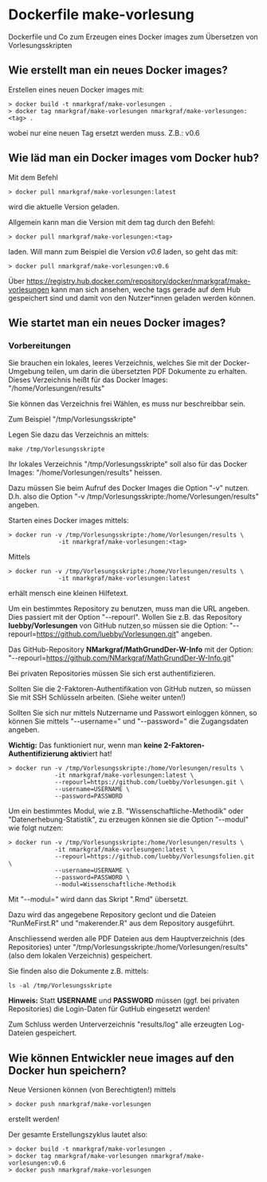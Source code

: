 # Dockerfile make-vorlesung

Dockerfile und Co zum Erzeugen eines Docker images zum Übersetzen von Vorlesungsskripten


## Wie erstellt man ein neues Docker images?

Erstellen eines neuen Docker images mit:

```
> docker build -t nmarkgraf/make-vorlesungen .
> docker tag nmarkgraf/make-vorlesungen nmarkgraf/make-vorlesungen:<tag> .
```


wobei <tag> nur eine neuen Tag ersetzt werden muss. Z.B.: v0.6


## Wie läd man ein Docker images vom Docker hub?

Mit dem Befehl

```
> docker pull nmarkgraf/make-vorlesungen:latest
```

wird die aktuelle Version geladen.

Allgemein kann man die Version mit dem tag *<tag>* durch den Befehl:

```
> docker pull nmarkgraf/make-vorlesungen:<tag>
```

laden. Will mann zum Beispiel die Version *v0.6* laden, so geht das mit:
```
> docker pull nmarkgraf/make-vorlesungen:v0.6
```


Über https://registry.hub.docker.com/repository/docker/nmarkgraf/make-vorlesungen kann man sich ansehen,
weche tags gerade auf dem Hub gespeichert sind und damit von den Nutzer*innen geladen werden können.


## Wie startet man ein neues Docker images?

### Vorbereitungen

Sie brauchen ein lokales, leeres Verzeichnis, welches Sie mit der Docker-Umgebung teilen, um darin die
übersetzten PDF Dokumente zu erhalten.
Dieses Verzeichnis heißt für das Docker Images: "/home/Vorlesungen/results"

Sie können das Verzeichnis frei Wählen, es muss nur beschreibbar sein.

Zum Beispiel "/tmp/Vorlesungsskripte"

Legen Sie dazu das Verzeichnis an mittels:

```
make /tmp/Vorlesungsskripte
```

Ihr lokales Verzeichnis "/tmp/Vorlesungsskripte" soll also für das Docker Images: "/home/Vorlesungen/results" heissen.

Dazu müssen Sie beim Aufruf des Docker Images die Option "-v" nutzen. D.h. also die Option "-v /tmp/Vorlesungsskripte:/home/Vorlesungen/results" angeben.

Starten eines Docker images mittels:

```
> docker run -v /tmp/Vorlesungsskripte:/home/Vorlesungen/results \ 
              -it nmarkgraf/make-vorlesungen:<tag>
```

Mittels 
```
> docker run -v /tmp/Vorlesungsskripte:/home/Vorlesungen/results \ 
              -it nmarkgraf/make-vorlesungen:latest
```

erhält mensch eine kleinen Hilfetext.

Um ein bestimmtes Repository zu benutzen, muss man die URL angeben. Dies passiert mit der Option "--repourl".
Wollen Sie z.B. das Repository **luebby/Vorlesungen** von GitHub nutzen,so müssen sie die Option:
"--repourl=https://github.com/luebby/Vorlesungen.git" angeben.

Das GitHub-Repository **NMarkgraf/MathGrundDer-W-Info** mit der Option: 
"--repourl=https://github.com/NMarkgraf/MathGrundDer-W-Info.git"

Bei privaten Repositories müssen Sie sich erst authentifizieren.

Sollten Sie die 2-Faktoren-Authentifikation von GitHub nutzen, so müssen Sie mit SSH Schlüsseln arbeiten. (Siehe weiter unten!)

Sollten Sie sich nur mittels Nutzername und Passwort einloggen können, so können Sie mittels "--username=<USERNAME>" und "--password=<PASSWORD>"
die Zugangsdaten angeben. 

**Wichtig:** Das funktioniert nur, wenn man **keine 2-Faktoren-Authentifizierung aktiv**iert hat!

```
> docker run -v /tmp/Vorlesungsskripte:/home/Vorlesungen/results \
             -it nmarkgraf/make-vorlesungen:latest \
             --repourl=https://github.com/luebby/Vorlesungen.git \
             --username=USERNAME \
             --password=PASSWORD
```

Um ein bestimmtes Modul, wie z.B. "Wissenschaftliche-Methodik" oder "Datenerhebung-Statistik", zu erzeugen können sie die Option "--modul" wie folgt nutzen:

```
> docker run -v /tmp/Vorlesungsskripte:/home/Vorlesungen/results \
             -it nmarkgraf/make-vorlesungen:latest \
             --repourl=https://github.com/luebby/Vorlesungsfolien.git \
             --username=USERNAME \
             --password=PASSWORD \
             --modul=Wissenschaftliche-Methodik 
```

Mit "--modul=<Modulbezeichnung>" wird dann das Skript "<Modulbezeichung>.Rmd" übersetzt.

Dazu wird das angegebene Repository geclont und die Dateien "RunMeFirst.R" und "makerender.R" aus dem Repository ausgeführt.

Anschliessend werden alle PDF Dateien aus dem Hauptverzeichnis (des Repositories) unter "/tmp/Vorlesungsskripte:/home/Vorlesungen/results" (also dem lokalen Verzeichnis) gespeichert. 

Sie finden also die Dokumente z.B. mittels:

```
ls -al /tmp/Vorlesungsskripte
```

**Hinweis:**
Statt **USERNAME** und **PASSWORD** müssen (ggf. bei privaten Repositories) 
die Login-Daten für GutHub eingesetzt werden!

Zum Schluss werden Unterverzeichnis "results/log" alle erzeugten Log-Dateien 
gespeichert.


## Wie können Entwickler neue images auf den Docker hun speichern?

Neue Versionen können (von Berechtigten!) mittels

```
> docker push nmarkgraf/make-vorlesungen
```

erstellt werden! 

Der gesamte Erstellungszyklus lautet also:


```
> docker build -t nmarkgraf/make-vorlesungen .
> docker tag nmarkgraf/make-vorlesungen nmarkgraf/make-vorlesungen:v0.6
> docker push nmarkgraf/make-vorlesungen
```

